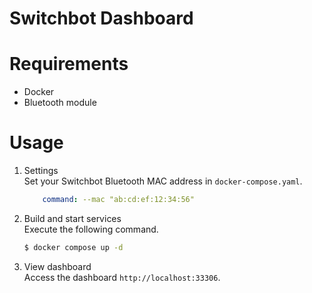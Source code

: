 # Switchbot Dashboard

# Requirements
- Docker
- Bluetooth module

# Usage

1. Settings  
Set your Switchbot Bluetooth MAC address in `docker-compose.yaml`.  
    ```yaml
        command: --mac "ab:cd:ef:12:34:56"
    ```

2. Build and start services  
Execute the following command.  
    ```bash
    $ docker compose up -d
    ```

3. View dashboard  
Access the dashboard `http://localhost:33306`.  

